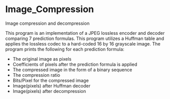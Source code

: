# Image_Compression
Image compression and decompression 

This program is an implementation of a JPEG lossless encoder and
decoder comparing 7 prediction formulas. This program utilizes a Huffman table and applies
the lossless codec to a hard-coded 16 by 16 grayscale image. The program prints the
following for each prediction formula: <br>
<ul>
  <li>The original image as pixels </li>
 <li>Coefficients of pixels after the prediction formula is applied </li>
 <li>The compressed image in the form of a binary sequence </li>
 <li>The compression ratio </li>
 <li>Bits/Pixel for the compressed image </li>
 <li>Image(pixels) after Huffman decoder </li>
 <li>Image(pixels) after decompression </li>
</ul>
